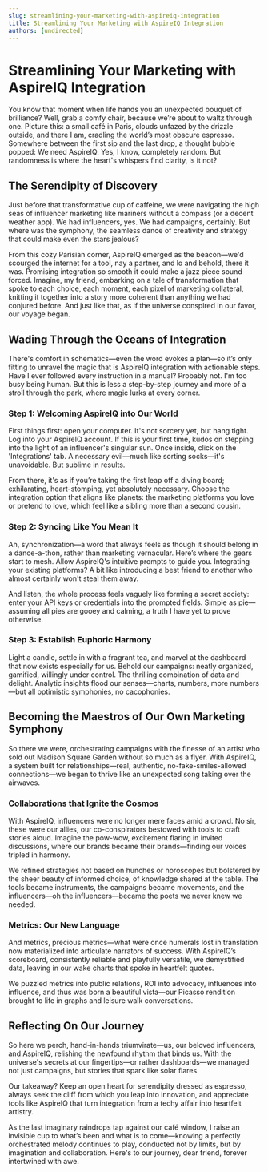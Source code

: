 ```yaml
---
slug: streamlining-your-marketing-with-aspireiq-integration
title: Streamlining Your Marketing with AspireIQ Integration
authors: [undirected]
---
```



# Streamlining Your Marketing with AspireIQ Integration

You know that moment when life hands you an unexpected bouquet of brilliance? Well, grab a comfy chair, because we’re about to waltz through one. Picture this: a small café in Paris, clouds unfazed by the drizzle outside, and there I am, cradling the world’s most obscure espresso. Somewhere between the first sip and the last drop, a thought bubble popped: We need AspireIQ. Yes, I know, completely random. But randomness is where the heart's whispers find clarity, is it not?

## The Serendipity of Discovery

Just before that transformative cup of caffeine, we were navigating the high seas of influencer marketing like mariners without a compass (or a decent weather app). We had influencers, yes. We had campaigns, certainly. But where was the symphony, the seamless dance of creativity and strategy that could make even the stars jealous?

From this cozy Parisian corner, AspireIQ emerged as the beacon—we'd scourged the internet for a tool, nay a partner, and lo and behold, there it was. Promising integration so smooth it could make a jazz piece sound forced. Imagine, my friend, embarking on a tale of transformation that spoke to each choice, each moment, each pixel of marketing collateral, knitting it together into a story more coherent than anything we had conjured before. And just like that, as if the universe conspired in our favor, our voyage began.

## Wading Through the Oceans of Integration

There's comfort in schematics—even the word evokes a plan—so it’s only fitting to unravel the magic that is AspireIQ integration with actionable steps. Have I ever followed every instruction in a manual? Probably not. I'm too busy being human. But this is less a step-by-step journey and more of a stroll through the park, where magic lurks at every corner.

### Step 1: Welcoming AspireIQ into Our World

First things first: open your computer. It's not sorcery yet, but hang tight. Log into your AspireIQ account. If this is your first time, kudos on stepping into the light of an influencer's singular sun. Once inside, click on the 'Integrations' tab. A necessary evil—much like sorting socks—it's unavoidable. But sublime in results.

From there, it's as if you’re taking the first leap off a diving board; exhilarating, heart-stomping, yet absolutely necessary. Choose the integration option that aligns like planets: the marketing platforms you love or pretend to love, which feel like a sibling more than a second cousin.

### Step 2: Syncing Like You Mean It

Ah, synchronization—a word that always feels as though it should belong in a dance-a-thon, rather than marketing vernacular. Here’s where the gears start to mesh. Allow AspireIQ's intuitive prompts to guide you. Integrating your existing platforms? A bit like introducing a best friend to another who almost certainly won't steal them away.

And listen, the whole process feels vaguely like forming a secret society: enter your API keys or credentials into the prompted fields. Simple as pie—assuming all pies are gooey and calming, a truth I have yet to prove otherwise.

### Step 3: Establish Euphoric Harmony

Light a candle, settle in with a fragrant tea, and marvel at the dashboard that now exists especially for us. Behold our campaigns: neatly organized, gamified, willingly under control. The thrilling combination of data and delight. Analytic insights flood our senses—charts, numbers, more numbers—but all optimistic symphonies, no cacophonies.

## Becoming the Maestros of Our Own Marketing Symphony

So there we were, orchestrating campaigns with the finesse of an artist who sold out Madison Square Garden without so much as a flyer. With AspireIQ, a system built for relationships—real, authentic, no-fake-smiles-allowed connections—we began to thrive like an unexpected song taking over the airwaves.

### Collaborations that Ignite the Cosmos

With AspireIQ, influencers were no longer mere faces amid a crowd. No sir, these were our allies, our co-conspirators bestowed with tools to craft stories aloud. Imagine the pow-wow, excitement flaring in invited discussions, where our brands became their brands—finding our voices tripled in harmony. 

We refined strategies not based on hunches or horoscopes but bolstered by the sheer beauty of informed choice, of knowledge shared at the table. The tools became instruments, the campaigns became movements, and the influencers—oh the influencers—became the poets we never knew we needed.

### Metrics: Our New Language

And metrics, precious metrics—what were once numerals lost in translation now materialized into articulate narrators of success. With AspireIQ’s scoreboard, consistently reliable and playfully versatile, we demystified data, leaving in our wake charts that spoke in heartfelt quotes.

We puzzled metrics into public relations, ROI into advocacy, influences into influence, and thus was born a beautiful vista—our Picasso rendition brought to life in graphs and leisure walk conversations.

## Reflecting On Our Journey

So here we perch, hand-in-hands triumvirate—us, our beloved influencers, and AspireIQ, relishing the newfound rhythm that binds us. With the universe's secrets at our fingertips—or rather dashboards—we managed not just campaigns, but stories that spark like solar flares.

Our takeaway? Keep an open heart for serendipity dressed as espresso, always seek the cliff from which you leap into innovation, and appreciate tools like AspireIQ that turn integration from a techy affair into heartfelt artistry.

As the last imaginary raindrops tap against our café window, I raise an invisible cup to what’s been and what is to come—knowing a perfectly orchestrated melody continues to play, conducted not by limits, but by imagination and collaboration. Here's to our journey, dear friend, forever intertwined with awe.